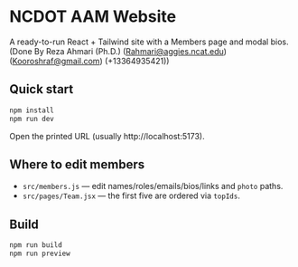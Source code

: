 
# NCDOT AAM Website

A ready-to-run React + Tailwind site with a Members page and modal bios.
(Done By Reza Ahmari (Ph.D.) (Rahmari@aggies.ncat.edu) (Kooroshraf@gmail.com) (+13364935421))

## Quick start
```bash
npm install
npm run dev
```

Open the printed URL (usually http://localhost:5173).

## Where to edit members
- `src/members.js` — edit names/roles/emails/bios/links and `photo` paths.
- `src/pages/Team.jsx` — the first five are ordered via `topIds`.

## Build
```bash
npm run build
npm run preview
```
